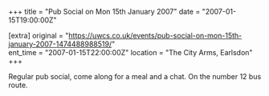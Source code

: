 +++
title = "Pub Social on Mon 15th January 2007"
date = "2007-01-15T19:00:00Z"

[extra]
original = "https://uwcs.co.uk/events/pub-social-on-mon-15th-january-2007-1474488988519/"    
ent_time = "2007-01-15T22:00:00Z"
location = "The City Arms, Earlsdon"
+++

Regular pub social, come along for a meal and a chat. On the number 12 bus route.


